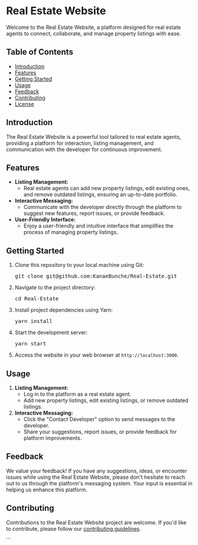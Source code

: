 
<h1>Real Estate Website</h1>

<p>Welcome to the Real Estate Website, a platform designed for real estate agents to connect, collaborate, and manage property listings with ease.</p>

<h2>Table of Contents</h2>

<ul>
  <li><a href="#introduction">Introduction</a></li>
  <li><a href="#features">Features</a></li>
  <li><a href="#getting-started">Getting Started</a></li>
  <li><a href="#usage">Usage</a></li>
  <li><a href="#feedback">Feedback</a></li>
  <li><a href="#contributing">Contributing</a></li>
  <li><a href="#license">License</a></li>
</ul>

<h2>Introduction</h2>

<p>The Real Estate Website is a powerful tool tailored to real estate agents, providing a platform for interaction, listing management, and communication with the developer for continuous improvement.</p>

<h2>Features</h2>

<ul>
  <li><strong>Listing Management:</strong>
    <ul>
      <li>Real estate agents can add new property listings, edit existing ones, and remove outdated listings, ensuring an up-to-date portfolio.</li>
    </ul>
  </li>
  <li><strong>Interactive Messaging:</strong>
    <ul>
      <li>Communicate with the developer directly through the platform to suggest new features, report issues, or provide feedback.</li>
    </ul>
  </li>
  <li><strong>User-Friendly Interface:</strong>
    <ul>
      <li>Enjoy a user-friendly and intuitive interface that simplifies the process of managing property listings.</li>
    </ul>
  </li>
</ul>

<h2>Getting Started</h2>

<ol>
  <li>Clone this repository to your local machine using Git:
    <pre>git clone git@github.com:KanaeBunche/Real-Estate.git</pre></li>
  <li>Navigate to the project directory:
    <pre>cd Real-Estate</pre></li>
  <li>Install project dependencies using Yarn:
    <pre>yarn install</pre></li>
  <li>Start the development server:
    <pre>yarn start</pre></li>
  <li>Access the website in your web browser at <code>http://localhost:3000</code>.</li>
</ol>

<h2>Usage</h2>

<ol>
  <li><strong>Listing Management:</strong>
    <ul>
      <li>Log in to the platform as a real estate agent.</li>
      <li>Add new property listings, edit existing listings, or remove outdated listings.</li>
    </ul>
  </li>
  <li><strong>Interactive Messaging:</strong>
    <ul>
      <li>Click the "Contact Developer" option to send messages to the developer.</li>
      <li>Share your suggestions, report issues, or provide feedback for platform improvements.</li>
    </ul>
  </li>
</ol>

<h2>Feedback</h2>

<p>We value your feedback! If you have any suggestions, ideas, or encounter issues while using the Real Estate Website, please don't hesitate to reach out to us through the platform's messaging system. Your input is essential in helping us enhance this platform.</p>

<h2>Contributing</h2>

<p>Contributions to the Real Estate Website project are welcome. If you'd like to contribute, please follow our <a href="CONTRIBUTING.md">contributing guidelines</a>.</p>
```
